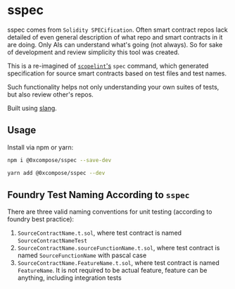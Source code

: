 # sspec

sspec comes from `Solidity SPECification`. Often smart contract repos lack detailed of even general description of what repo and smart contracts in it are doing. Only AIs can understand what's going (not always). So for sake of development and review simplicity this tool was created.

This is a re-imagined of [`scopelint`'s](https://github.com/ScopeLift/scopelint) `spec` command, which generated specification for source smart contracts based on test files and test names.

Such functionality helps not only understanding your own suites of tests, but also review other's repos.

Built using [slang](https://github.com/NomicFoundation/slang).

## Usage

Install via npm or yarn:

```bash
npm i @0xcompose/sspec --save-dev
```

```bash
yarn add @0xcompose/sspec --dev
```

## Foundry Test Naming According to `sspec`

There are three valid naming conventions for unit testing (according to foundry best practice):
1. `SourceContractName.t.sol`, where test contract is named `SourceContractNameTest`
2. `SourceContractName.sourceFunctionName.t.sol`, where test contract is named `SourceFunctionName` with pascal case
3. `SourceContractName.FeatureName.t.sol`, where test contract is named `FeatureName`. It is not required to be actual feature, feature can be anything, including integration tests